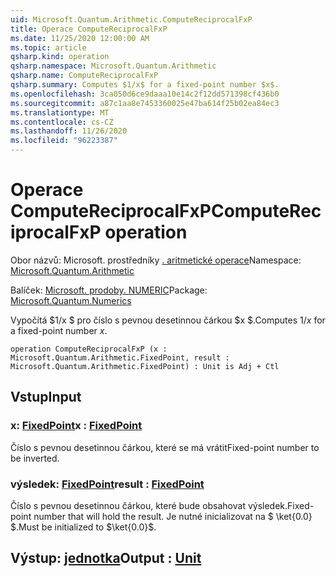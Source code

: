 ```yaml
---
uid: Microsoft.Quantum.Arithmetic.ComputeReciprocalFxP
title: Operace ComputeReciprocalFxP
ms.date: 11/25/2020 12:00:00 AM
ms.topic: article
qsharp.kind: operation
qsharp.namespace: Microsoft.Quantum.Arithmetic
qsharp.name: ComputeReciprocalFxP
qsharp.summary: Computes $1/x$ for a fixed-point number $x$.
ms.openlocfilehash: 3ca050d6ce9daaa10e14c2f12dd571398cf436b0
ms.sourcegitcommit: a87c1aa8e7453360025e47ba614f25b02ea84ec3
ms.translationtype: MT
ms.contentlocale: cs-CZ
ms.lasthandoff: 11/26/2020
ms.locfileid: "96223387"
---
```

# <a name="computereciprocalfxp-operation"></a><span data-ttu-id="0d8a0-102">Operace ComputeReciprocalFxP</span><span class="sxs-lookup"><span data-stu-id="0d8a0-102">ComputeReciprocalFxP operation</span></span>

<span data-ttu-id="0d8a0-103">Obor názvů: Microsoft. prostředníky [. aritmetické operace](xref:Microsoft.Quantum.Arithmetic)</span><span class="sxs-lookup"><span data-stu-id="0d8a0-103">Namespace: [Microsoft.Quantum.Arithmetic](xref:Microsoft.Quantum.Arithmetic)</span></span>

<span data-ttu-id="0d8a0-104">Balíček: [Microsoft. prodoby. NUMERIC](https://nuget.org/packages/Microsoft.Quantum.Numerics)</span><span class="sxs-lookup"><span data-stu-id="0d8a0-104">Package: [Microsoft.Quantum.Numerics](https://nuget.org/packages/Microsoft.Quantum.Numerics)</span></span>


<span data-ttu-id="0d8a0-105">Vypočítá $1/x $ pro číslo s pevnou desetinnou čárkou $x $.</span><span class="sxs-lookup"><span data-stu-id="0d8a0-105">Computes $1/x$ for a fixed-point number $x$.</span></span>

```qsharp
operation ComputeReciprocalFxP (x : Microsoft.Quantum.Arithmetic.FixedPoint, result : Microsoft.Quantum.Arithmetic.FixedPoint) : Unit is Adj + Ctl
```


## <a name="input"></a><span data-ttu-id="0d8a0-106">Vstup</span><span class="sxs-lookup"><span data-stu-id="0d8a0-106">Input</span></span>

### <a name="x--fixedpoint"></a><span data-ttu-id="0d8a0-107">x: [FixedPoint](xref:Microsoft.Quantum.Arithmetic.FixedPoint)</span><span class="sxs-lookup"><span data-stu-id="0d8a0-107">x : [FixedPoint](xref:Microsoft.Quantum.Arithmetic.FixedPoint)</span></span>

<span data-ttu-id="0d8a0-108">Číslo s pevnou desetinnou čárkou, které se má vrátit</span><span class="sxs-lookup"><span data-stu-id="0d8a0-108">Fixed-point number to be inverted.</span></span>


### <a name="result--fixedpoint"></a><span data-ttu-id="0d8a0-109">výsledek: [FixedPoint](xref:Microsoft.Quantum.Arithmetic.FixedPoint)</span><span class="sxs-lookup"><span data-stu-id="0d8a0-109">result : [FixedPoint](xref:Microsoft.Quantum.Arithmetic.FixedPoint)</span></span>

<span data-ttu-id="0d8a0-110">Číslo s pevnou desetinnou čárkou, které bude obsahovat výsledek.</span><span class="sxs-lookup"><span data-stu-id="0d8a0-110">Fixed-point number that will hold the result.</span></span> <span data-ttu-id="0d8a0-111">Je nutné inicializovat na $ \ket{0.0} $.</span><span class="sxs-lookup"><span data-stu-id="0d8a0-111">Must be initialized to $\ket{0.0}$.</span></span>



## <a name="output--unit"></a><span data-ttu-id="0d8a0-112">Výstup: [jednotka](xref:microsoft.quantum.lang-ref.unit)</span><span class="sxs-lookup"><span data-stu-id="0d8a0-112">Output : [Unit](xref:microsoft.quantum.lang-ref.unit)</span></span>

